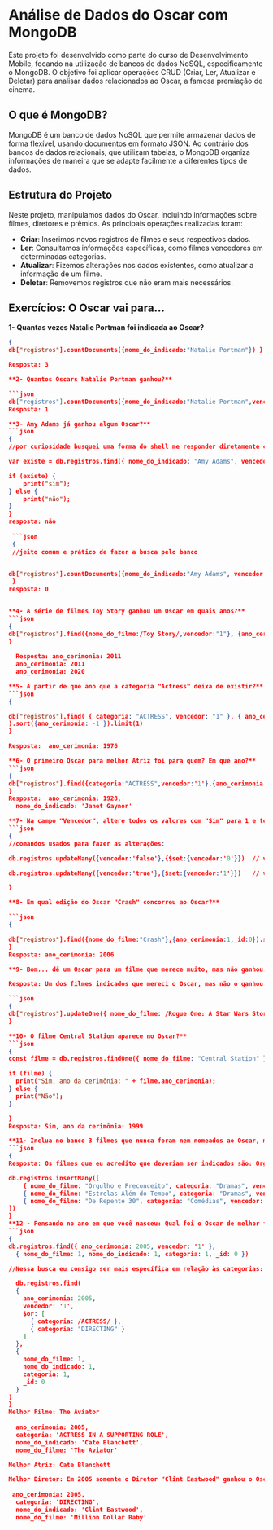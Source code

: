 #  Análise de Dados do Oscar com MongoDB

Este projeto foi desenvolvido como parte do curso de Desenvolvimento Mobile, focando na utilização de bancos de dados NoSQL, especificamente o MongoDB. O objetivo foi aplicar operações CRUD (Criar, Ler, Atualizar e Deletar) para analisar dados relacionados ao Oscar, a famosa premiação de cinema.

## O que é MongoDB?

MongoDB é um banco de dados NoSQL que permite armazenar dados de forma flexível, usando documentos em formato JSON. Ao contrário dos bancos de dados relacionais, que utilizam tabelas, o MongoDB organiza informações de maneira que se adapte facilmente a diferentes tipos de dados.

## Estrutura do Projeto

Neste projeto, manipulamos dados do Oscar, incluindo informações sobre filmes, diretores e prêmios. As principais operações realizadas foram:

- **Criar**: Inserimos novos registros de filmes e seus respectivos dados.
- **Ler**: Consultamos informações específicas, como filmes vencedores em determinadas categorias.
- **Atualizar**: Fizemos alterações nos dados existentes, como atualizar a informação de um filme.
- **Deletar**: Removemos registros que não eram mais necessários.

## Exercícios: O Oscar vai para...

**1- Quantas vezes Natalie Portman foi indicada ao Oscar?**
```json
{
db["registros"].countDocuments({nome_do_indicado:"Natalie Portman"}) }

Resposta: 3

**2- Quantos Oscars Natalie Portman ganhou?**

```json
db["registros"].countDocuments({nome_do_indicado:"Natalie Portman",vencedor:"1"})
Resposta: 1

**3- Amy Adams já ganhou algum Oscar?**
```json
{
//por curiosidade busquei uma forma do shell me responder diretamente com sim ou não

var existe = db.registros.find({ nome_do_indicado: "Amy Adams", vencedor: "1" }).count() > 0;

if (existe) {
    print("sim");
} else {
    print("não");
}
}
resposta: não
 
 ```json
 {
 //jeito comum e prático de fazer a busca pelo banco

 
db["registros"].countDocuments({nome_do_indicado:"Amy Adams", vencedor:"1"})
 }
resposta: 0


**4- A série de filmes Toy Story ganhou um Oscar em quais anos?**
```json
{
db["registros"].find({nome_do_filme:/Toy Story/,vencedor:"1"}, {ano_cerimonia: 1, _id: 0})
}
  
  Resposta: ano_cerimonia: 2011
  ano_cerimonia: 2011
  ano_cerimonia: 2020

**5- A partir de que ano que a categoria "Actress" deixa de existir?**
```json
{

db["registros"].find( { categoria: "ACTRESS", vencedor: "1" }, { ano_cerimonia: 1, _id: 0 }
).sort({ano_cerimonia: -1 }).limit(1)
}

Resposta:  ano_cerimonia: 1976

**6- O primeiro Oscar para melhor Atriz foi para quem? Em que ano?**
```json
{
db["registros"].find({categoria:"ACTRESS",vencedor:'1'},{ano_cerimonia:1,nome_do_indicado:1,_id:0}).sort({ano_cerimonia:1}).limit(1)
}
Resposta:  ano_cerimonia: 1928,
  nome_do_indicado: 'Janet Gaynor'

**7- Na campo "Vencedor", altere todos os valores com "Sim" para 1 e todos os valores "Não" para 0.**
```json
{
//comandos usados para fazer as alterações:

db.registros.updateMany({vencedor:'false'},{$set:{vencedor:'0'}})  // vencedor:"false", alterado para 0

db.registros.updateMany({vencedor:'true'},{$set:{vencedor:'1'}})   // vencedor:"true", alterado para 1

}

**8- Em qual edição do Oscar "Crash" concorreu ao Oscar?**

```json
{

db["registros"].find({nome_do_filme:"Crash"},{ano_cerimonia:1,_id:0}).sort({ano_cerimonia:1}).limit(1)
}
Resposta: ano_cerimonia: 2006

**9- Bom... dê um Oscar para um filme que merece muito, mas não ganhou.**

Resposta: Um dos filmes indicados que mereci o Oscar, mas não o ganhou é: Rogue One: A Star Wars Story

```json
{
db["registros"].updateOne({ nome_do_filme: /Rogue One: A Star Wars Story/, vencedor: "0" },{ $set: { vencedor: '1' } })
}

**10- O filme Central Station aparece no Oscar?**
```json
{
const filme = db.registros.findOne({ nome_do_filme: "Central Station" });

if (filme) {
  print("Sim, ano da cerimônia: " + filme.ano_cerimonia);
} else {
  print("Não");
}

}
Resposta: Sim, ano da cerimônia: 1999

**11- Inclua no banco 3 filmes que nunca foram nem nomeados ao Oscar, mas que merecem ser.**
```json
{
Resposta: Os filmes que eu acredito que deveriam ser indicados são: Orgulho e Preconceito, Estrelas Além do Tempo e De Repente 30.

db.registros.insertMany([
    { nome_do_filme: "Orgulho e Preconceito", categoria: "Dramas", vencedor: '1' },
    { nome_do_filme: "Estrelas Além do Tempo", categoria: "Dramas", vencedor: '1' },
    { nome_do_filme: "De Repente 30", categoria: "Comédias", vencedor: '1' }
])
}
**12 - Pensando no ano em que você nasceu: Qual foi o Oscar de melhor filme, Melhor Atriz e Melhor Diretor?**
```json
{
db.registros.find({ ano_cerimonia: 2005, vencedor: '1' }, 
  { nome_do_filme: 1, nome_do_indicado: 1, categoria: 1, _id: 0 })

//Nessa busca eu consigo ser mais específica em relação às categorias:

  db.registros.find(
  { 
    ano_cerimonia: 2005, 
    vencedor: '1', 
    $or: [
      { categoria: /ACTRESS/ },
      { categoria: "DIRECTING" }
    ]
  }, 
  { 
    nome_do_filme: 1, 
    nome_do_indicado: 1, 
    categoria: 1, 
    _id: 0 
  }
)
}
Melhor Filme: The Aviator
  
  ano_cerimonia: 2005,
  categoria: 'ACTRESS IN A SUPPORTING ROLE',
  nome_do_indicado: 'Cate Blanchett',
  nome_do_filme: 'The Aviator'

Melhor Atriz: Cate Blanchett

Melhor Diretor: Em 2005 somente o Diretor "Clint Eastwood" ganhou o Oscar na categoria Direção
 
 ano_cerimonia: 2005,
  categoria: 'DIRECTING',
  nome_do_indicado: 'Clint Eastwood',
  nome_do_filme: 'Million Dollar Baby'